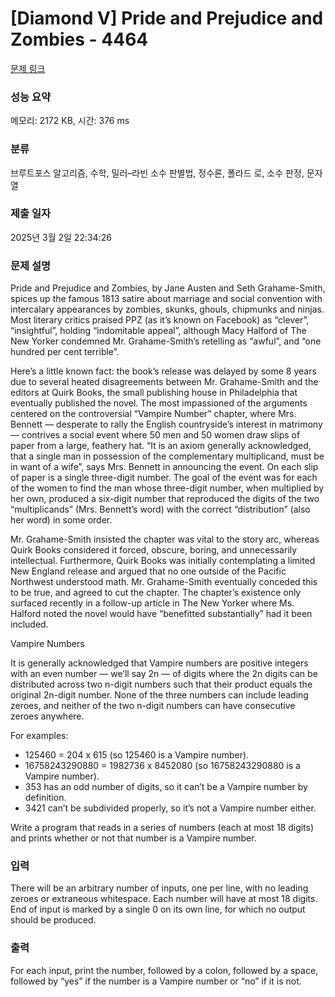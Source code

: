 # [Diamond V] Pride and Prejudice and Zombies - 4464 

[문제 링크](https://www.acmicpc.net/problem/4464) 

### 성능 요약

메모리: 2172 KB, 시간: 376 ms

### 분류

브루트포스 알고리즘, 수학, 밀러–라빈 소수 판별법, 정수론, 폴라드 로, 소수 판정, 문자열

### 제출 일자

2025년 3월 2일 22:34:26

### 문제 설명

<p>Pride and Prejudice and Zombies, by Jane Austen and Seth Grahame-Smith, spices up the famous 1813 satire about marriage and social convention with intercalary appearances by zombies, skunks, ghouls, chipmunks and ninjas. Most literary critics praised PPZ (as it’s known on Facebook) as “clever”, “insightful”, holding “indomitable appeal”, although Macy Halford of The New Yorker condemned Mr. Grahame-Smith’s retelling as “awful”, and “one hundred per cent terrible”. </p>

<p>Here’s a little known fact: the book’s release was delayed by some 8 years due to several heated disagreements between Mr. Grahame-Smith and the editors at Quirk Books, the small publishing house in Philadelphia that eventually published the novel. The most impassioned of the arguments centered on the controversial “Vampire Number” chapter, where Mrs. Bennett — desperate to rally the English countryside’s interest in matrimony — contrives a social event where 50 men and 50 women draw slips of paper from a large, feathery hat. “It is an axiom generally acknowledged, that a single man in possession of the complementary multiplicand, must be in want of a wife”, says Mrs. Bennett in announcing the event. On each slip of paper is a single three-digit number. The goal of the event was for each of the women to find the man whose three-digit number, when multiplied by her own, produced a six-digit number that reproduced the digits of the two “multiplicands” (Mrs. Bennett’s word) with the correct “distribution” (also her word) in some order. </p>

<p>Mr. Grahame-Smith insisted the chapter was vital to the story arc, whereas Quirk Books considered it forced, obscure, boring, and unnecessarily intellectual. Furthermore, Quirk Books was initially contemplating a limited New England release and argued that no one outside of the Pacific Northwest understood math. Mr. Grahame-Smith eventually conceded this to be true, and agreed to cut the chapter. The chapter’s existence only surfaced recently in a follow-up article in The New Yorker where Ms. Halford noted the novel would have “benefitted substantially” had it been included. </p>

<p>Vampire Numbers</p>

<p>It is generally acknowledged that Vampire numbers are positive integers with an even number — we’ll say 2n — of digits where the 2n digits can be distributed across two n-digit numbers such that their product equals the original 2n-digit number. None of the three numbers can include leading zeroes, and neither of the two n-digit numbers can have consecutive zeroes anywhere. </p>

<p>For examples:</p>

<ul>
	<li>125460 = 204 x 615 (so 125460 is a Vampire number).</li>
	<li>16758243290880 = 1982736 x 8452080 (so 16758243290880 is a Vampire number).</li>
	<li>353 has an odd number of digits, so it can’t be a Vampire number by definition.</li>
	<li>3421 can’t be subdivided properly, so it’s not a Vampire number either.</li>
</ul>

<p>Write a program that reads in a series of numbers (each at most 18 digits) and prints whether or not that number is a Vampire number. </p>

### 입력 

 <p>There will be an arbitrary number of inputs, one per line, with no leading zeroes or extraneous whitespace. Each number will have at most 18 digits. End of input is marked by a single 0 on its own line, for which no output should be produced. </p>

### 출력 

 <p>For each input, print the number, followed by a colon, followed by a space, followed by “yes” if the number is a Vampire number or “no” if it is not. </p>

